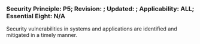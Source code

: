 ### Security Principle: P5; Revision: ; Updated: ; Applicability: ALL; Essential Eight: N/A
<p>Security vulnerabilities in systems and applications are identified and mitigated in a timely manner.</p>